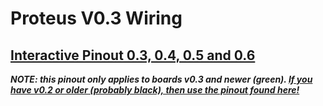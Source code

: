 # Proteus V0.3 Wiring

## [Interactive Pinout 0.3, 0.4, 0.5 and 0.6](https://gerefi.com/docs/pinouts/proteus/)

***NOTE: this pinout only applies to boards v0.3 and newer (green). [If you have v0.2 or older (probably black), then use the pinout found here!](Hardware-Proteus-Wiring-v02)***
